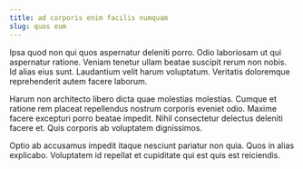```yaml
---
title: ad corporis enim facilis numquam
slug: quos eum
---
```


Ipsa quod non qui quos aspernatur deleniti porro. Odio laboriosam ut qui aspernatur ratione. Veniam tenetur ullam beatae suscipit rerum non nobis. Id alias eius sunt. Laudantium velit harum voluptatum. Veritatis doloremque reprehenderit autem facere laborum.

Harum non architecto libero dicta quae molestias molestias. Cumque et ratione rem placeat repellendus nostrum corporis eveniet odio. Maxime facere excepturi porro beatae impedit. Nihil consectetur delectus deleniti facere et. Quis corporis ab voluptatem dignissimos.

Optio ab accusamus impedit itaque nesciunt pariatur non quia. Quos in alias explicabo. Voluptatem id repellat et cupiditate qui est quis est reiciendis.
